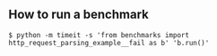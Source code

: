 ## How to run a benchmark

```
$ python -m timeit -s 'from benchmarks import http_request_parsing_example__fail as b' 'b.run()'
```
